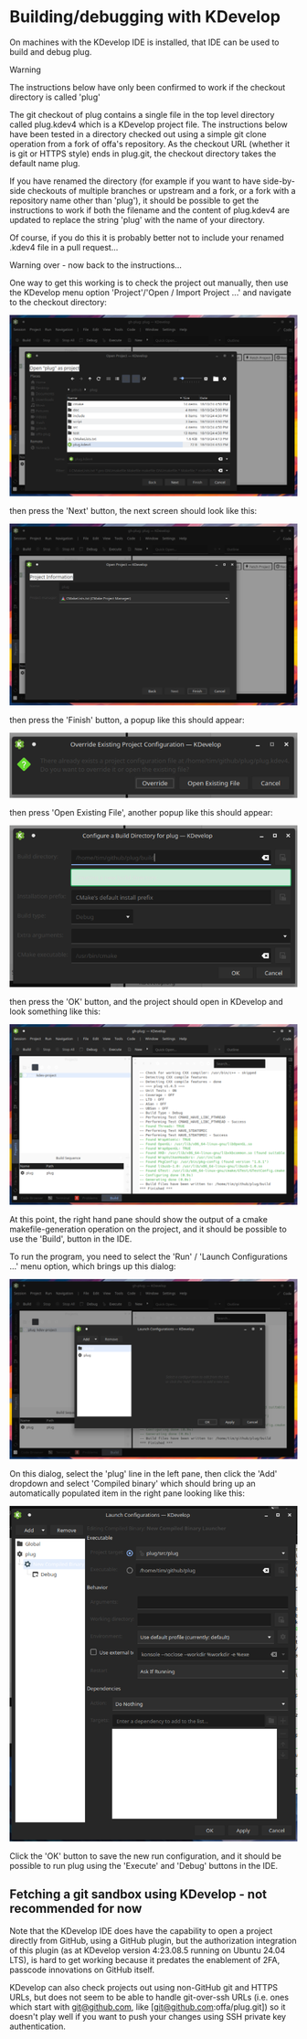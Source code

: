 # Building/debugging with KDevelop

On machines with the KDevelop IDE is installed, that IDE can be used
to build and debug plug.

> [!WARNING]
> The instructions below have only been confirmed to work if the 
> checkout directory is called 'plug'
>
> The git checkout of plug contains a single file in the top level directory
> called plug.kdev4 which is a KDevelop project file.  The instructions below 
> have been tested in a directory checked out using a simple git clone 
> operation from a fork of offa's repository.  As the checkout URL
> (whether it is git or HTTPS style) ends in plug.git, the checkout directory
> takes the default name plug.
>
> If you have renamed the directory (for example if you want to have 
> side-by-side checkouts of multiple branches or upstream and a fork, or 
> a fork with a repository name other than 'plug'), it should be possible
> to get the instructions to work if both the filename and the content of 
> plug.kdev4 are updated to replace the string 'plug' with the name of your 
> directory.
>
> Of course, if you do this it is probably better not to include your 
> renamed .kdev4 file in a pull request...
>
> Warning over - now back to the instructions...
>


One way to get this working is to check the project out manually, then 
use the KDevelop menu option 'Project'/'Open / Import Project ...' and
navigate to the checkout directory:  

![Open / Import Project ... dialog](./kdevelop-screenshot-1.png)

then press the 'Next' button, the next screen should look like this:

![Project Information](./kdevelop-screenshot-2.png)

then press the 'Finish' button, a popup like this should appear:

![Override or Open Existing File](./kdevelop-screenshot-3.png)

then press 'Open Existing File', another popup like this should appear:

![Configure a Build Directory](./kdevelop-screenshot-4.png)

then press the 'OK' button, and the project should open in KDevelop 
and look something like this:

![Finally, the project is opened](./kdevelop-screenshot-5.png)

At this point, the right hand pane should show the output of a cmake 
makefile-generation operation on the project, and it should be possible to 
use the 'Build', button in the IDE.

To run the program, you need to select the 'Run' / 'Launch Configurations ...'
menu option, which brings up this dialog:

![Launch Configurations - Empty](./kdevelop-screenshot-6.png)

On this dialog, select the 'plug' line in the left pane, then click the 'Add'
dropdown and select 'Compiled binary' which should bring up an automatically 
populated item in the right pane looking like this:

![Default Launch Configuration for plug](./kdevelop-screenshot-7.png)

Click the 'OK' button to save the new run configuration, and it should
be possible to run plug using the 'Execute' and 'Debug' buttons in the IDE. 


## Fetching a git sandbox using KDevelop - not recommended for now

Note that the KDevelop IDE does have the capability to open a project
directly from GitHub, using a GitHub plugin, but the authorization 
integration of this plugin (as at KDevelop version 4:23.08.5 running on 
Ubuntu 24.04 LTS), is hard to get working because it predates the enablement 
of 2FA, passcode innovations on GitHub itself.  

KDevelop can also check projects out using non-GitHub git and HTTPS URLs, but 
does not seem to be able to handle git-over-ssh URLs 
(i.e. ones which start with git@github.com, like [git@github.com:offa/plug.git]) 
so it doesn't play well if you want to push your changes using SSH private 
key authentication.

